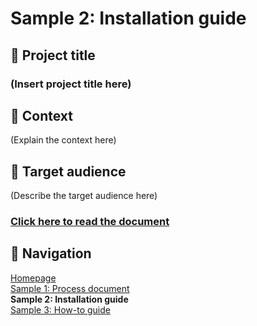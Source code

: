 
# Sample 2: Installation guide

## 💼 Project title

### (Insert project title here)

## 📂 Context

(Explain the context here)

## 👥 Target audience

(Describe the target audience here)

### [Click here to read the document](sample-2.md)

## 📍 Navigation

[Homepage](README.md)  
[Sample 1: Process document](sample-1-overview.md)   
**Sample 2: Installation guide**  
[Sample 3: How-to guide](sample-3-overview.md)
